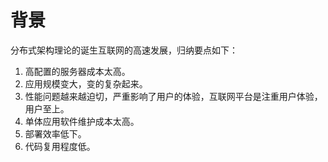 # 背景

分布式架构理论的诞生互联网的高速发展，归纳要点如下：

1. 高配置的服务器成本太高。
2. 应用规模变大，变的复杂起来。
3. 性能问题越来越迫切，严重影响了用户的体验，互联网平台是注重用户体验，用户至上。
4. 单体应用软件维护成本太高。
5. 部署效率低下。
6. 代码复用程度低。

